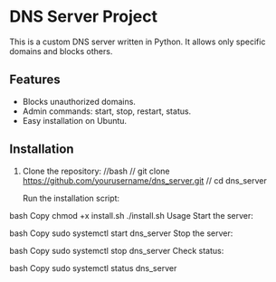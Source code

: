 # DNS Server Project

This is a custom DNS server written in Python. It allows only specific domains and blocks others.

## Features
- Blocks unauthorized domains.
- Admin commands: start, stop, restart, status.
- Easy installation on Ubuntu.

## Installation
1. Clone the repository:
   //bash
 //  git clone https://github.com/yourusername/dns_server.git
 //  cd dns_server
   
   
   
   Run the installation script:

bash
Copy
chmod +x install.sh
./install.sh
Usage
Start the server:

bash
Copy
sudo systemctl start dns_server
Stop the server:

bash
Copy
sudo systemctl stop dns_server
Check status:

bash
Copy
sudo systemctl status dns_server